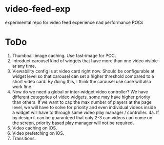 # video-feed-exp
experimental repo for video feed experience nad performance POCs
# ToDo
1. Thumbnail image caching. Use fast-image for POC.
2. Introduct carousel kind of widgets that have more than one video visible ar any time.
3. Viewability config is at video card right now. Should be configurable at widget level so that carousel can set a higher threshold compared to a short video card. By doing this, I think the carousel use case will also work fine.
4. Now do we need a global or inter-widget video controller? We have different categories of video widgets, some may have higher priority than others. If we want to cap the max number of players at the page level, we will have to solve for priority and even individual videos inside a widget will have to through same video play manager / controller.
4a. If by design it can be guaranteed that only 2-3 can videos can come on the screen, priority based play manager will not be required.
5. Video caching on iOS.
6. Video prefetching on iOS.
7. Transitions.